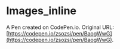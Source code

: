 # Images_inline

A Pen created on CodePen.io. Original URL: [https://codepen.io/zsozsi/pen/BaogWwG](https://codepen.io/zsozsi/pen/BaogWwG).


